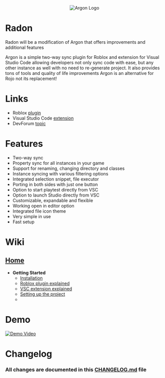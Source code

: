 <div align='center'>
  <img alt='Argon Logo' src='https://raw.githubusercontent.com/DervexHero/Argon/main/VSC%20Extension/assets/LogoName.png'>
</div>

# Radon
Radon will be a modification of Argon that offers improvements and additional features

Argon is a simple two-way sync plugin for Roblox and extension for Visual Studio Code allowing developers not only sync code with ease, but any other instance as well with no need to re-generate project. It also provides tons of tools and quality of life improvements Argon is an alternative for Rojo not its replacement!

# Links
* Roblox [plugin](https://create.roblox.com/marketplace/asset/11263738833/)
* Visual Studio Code [extension](https://marketplace.visualstudio.com/items?itemName=Dervex.argon)
* DevForum [topic](https://devforum.roblox.com/t/2021776)

# Features
* Two-way sync
* Property sync for all instances in your game
* Support for renaming, changing directory and classes
* Instance syncing with various filtering options
* Integrated selection snippet, file executor
* Porting in both sides with just one button
* Option to start playtest directly from VSC
* Option to launch Studio directly from VSC
* Customizable, expandable and flexible
* Working open in editor option
* Integrated file icon theme
* Very simple in use
* Fast setup

# Wiki
## [Home](https://github.com/plasma-node/Radon/wiki)

* **Getting Started**
  * [Installation](https://github.com/plasma-node/Radon/wiki/Installation)
  * [Roblox plugin explained](https://github.com/plasma-node/Radon/wiki/Roblox-Plugin-Explained)
  * [VSC extension explained](https://github.com/plasma-node/Radon/wiki/VSC-Extension-Explained)
  * [Setting up the project](https://github.com/plasma-node/Radon/wiki/Setting-Up-The-Project)
  * 
# Demo
[![Demo Video](https://raw.githubusercontent.com/DervexHero/Argon/main/VSC%20Extension/assets/Demo.png)](https://youtu.be/yvnleYgYaO0)

# Changelog
### All changes are documented in this [CHANGELOG.md](https://github.com/plasma-node/Radon/blob/main/VSC%20Extension/CHANGELOG.md) file

